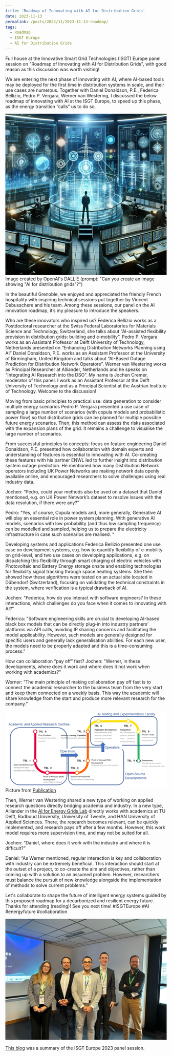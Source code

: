 ```yaml
---
title: 'Roadmap of Innovating with AI for Distribution Grids'
date: 2023-11-13
permalink: /posts/2023/11/2023-11-13-roadmap/
tags:
  - Roadmap
  - ISGT Europe
  - AI for Distribution Grids
---
```



Full house at the Innovative Smart Grid Technologies (ISGT) Europe panel session on "Roadmap of Innovating with AI for Distribution Grids", with good reason as this discussion was worth visiting!

We are entering the next phase of innovating with AI, where AI-based tools may be deployed for the first time in distribution systems in scale, and their use cases are numerous. Together with Daniel Donaldson, P.E., Federica Bellizio, Pedro P. Vergara, Werner van Westering, I discussed the below roadmap of innovating with AI at the ISGT Europe, to speed up this phase, as the energy transition “calls” us to do so.

![AI Distribution Grid](https://github.com/JochenC/JochenC.github.io/blob/master/images/1699886229424.png "AI generated control rom.")
Image created by OpenAI's DALL·E (prompt: "Can you create an image showing "AI for distribution grids"?")


In the beautiful Grenoble, we enjoyed and appreciated the friendly French hospitality with inspiring technical sessions put together by Vincent Debusschere and his team. Among these sessions, our panel on the AI innovation roadmap, it’s my pleasure to introduce the speakers.

Who are these innovators who inspired us?
Federica Bellizio works as a Postdoctoral researcher at the Swiss Federal Laboratories for Materials Science and Technology, Switzerland, she talks about “AI-assisted flexibility provision in distribution grids: building and e-mobility”. Pedro P. Vergara works as an Assistant Professor at Delft University of Technology, Netherlands presented on “Enhancing Distribution Networks Planning using AI” 
Daniel Donaldson, P.E. works as an Assistant Professor at the University of Birmingham, United Kingdom and talks about “AI-Based Outage Prediction for Distribution Network Operators”. 
Werner van Westering works as Principal Researcher at Alliander, Netherlands and he speaks on “Integrating AI Research into the DSO”. My name is Jochen Cremer, moderator of this panel. I work as an Assistant Professor at the Delft University of Technology and as a Principal Scientist at the Austrian Institute of Technology. Welcome to the discussion!

Moving from basic principles to practical use: data generation to consider multiple energy scenarios
Pedro P. Vergara presented a use case of sampling a large number of scenarios (with copula models and probabilistic power flow) so that distribution grids can be planned for multiple possible future energy scenarios. Then, this method can assess the risks associated with the expansion plans of the grid. It remains a challenge to visualise the large number of scenarios. 

From successful principles to concepts: focus on feature engineering
Daniel Donaldson, P.E. presented how collaboration with domain experts and understanding of features is essential to innovating with AI. Co-creating these features with his partner ENWL led to further insight into distribution system outage prediction. He mentioned how many Distribution Network operators including UK Power Networks are making network data openly available online, and encouraged researchers to solve challenges using real industry data.

Jochen: “Pedro, could your methods also be used on a dataset that Daniel mentioned, e.g. on UK Power Network’s dataset to resolve issues with the data resolution, if there were any?"

Pedro: “Yes, of course, Copula models and, more generally, Generative AI will play an essential role in power system planning. With generative AI models, scenarios with low probability (and thus low sampling frequency) can be modelled and sampled, helping us to prepare the electricity infrastructure in case such scenarios are realised. “

Developing systems and applications
Federica Bellizio presented one use case on development systems, e.g. how to quantify flexibility of e-mobility on grid-level, and two use cases on developing applications, e.g. on dispatching this flexibility through smart charging of electric vehicles with Photovoltaic and Battery Energy storage onsite and enabling technologies for flexibility signal tracking through space heating systems. She then showed how these algorithms were tested on an actual site located in Dübendorf (Switzerland), focusing on validating the technical constraints in the system, where verification is a typical drawback of AI. 

Jochen: "Federica, how do you interact with software engineers? In these interactions, which challenges do you face when it comes to innovating with AI?"

Federica: "Software engineering skills are crucial to developing AI-based black box models that can be directly plug-in into industry partners’ platforms via API calls, avoiding IP sharing concerns and facilitating the model applicability. However, such models are generally designed for specific users and generally lack generalisation abilities. For each new user, the models need to be properly adapted and this is a time-consuming process."

How can collaboration “pay off” fast? 
Jochen: "Werner, in these developments, where does it work and where does it not work when working with academics?"

Werner: “The main principle of making collaboration pay off fast is to connect the academic researcher to the business team from the very start and keep them connected on a weekly basis. This way the academic will share knowledge from the start and produce more relevant research for the company.”

![Roadmap](https://github.com/JochenC/JochenC.github.io/blob/master/images/1699886706272.png "Roadmap illustration.") Picture from [Publication](https://jochenc.github.io/publication/2024-01-01-ml-driven-advancements) 


Then, Werner van Westering shared a new type of working on applied research questions directly bridging academia and industry. In a new type, Alliander in the [AI for Energy Grids Lab](https://www.icai.ai/labs/ai-for-energy-grids-lab) directly works with academics at TU Delft, Radboud University, University of Twente, and HAN University of Applied Sciences. There, the research becomes relevant, can be quickly implemented, and research pays off after a few months. However, this work model requires more supervision time, and may not be suited for all.

Jochen: “Daniel, where does it work with the industry and where it is difficult?”

Daniel: “As Werner mentioned, regular interaction is key and collaboration with industry can be extremely beneficial. This interaction should start at the outset of a project, to co-create the aim and objectives, rather than coming up with a solution to an assumed problem. However, researchers must balance the pursuit of new knowledge alongside the implementation of methods to solve current problems.”

Let's collaborate to shape the future of intelligent energy systems guided by this proposed roadmap for a decarbonized and resilient energy future. Thanks for attending (reading)! See you next time! #ISGTEurope #AI #energyfuture #collaboration

![Panelists](https://github.com/JochenC/JochenC.github.io/blob/master/images/1699886429051.jpg "Panelists ISGT Europe 2023.")

[This blog](https://www.linkedin.com/pulse/roadmap-innovating-ai-distribution-grids-jochen-cremer-zugme/) was a summary of the ISGT Europe 2023 panel session.
